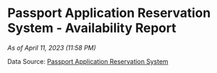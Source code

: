 # Passport Application Reservation System - Availability Report

*As of April 11, 2023 (11:58 PM)*

Data Source: [Passport Application Reservation System](https://eservices.immigration.gov.lk:8443/appointment/pages/reservationApplication.xhtml)
